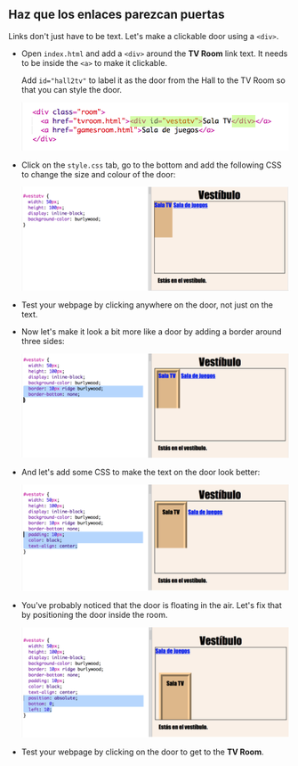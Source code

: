 ## Haz que los enlaces parezcan puertas

Links don't just have to be text. Let's make a clickable door using a `<div>`.

+ Open `index.html` and add a `<div>` around the **TV Room** link text. It needs to be inside the `<a>` to make it clickable.
    
    Add `id="hall2tv"` to label it as the door from the Hall to the TV Room so that you can style the door.
    
    ![captura de pantalla](images/rooms-tvroom-div.png)

+ Click on the `style.css` tab, go to the bottom and add the following CSS to change the size and colour of the door:
    
    ![captura de pantalla](images/rooms-door-css1.png)

+ Test your webpage by clicking anywhere on the door, not just on the text.

+ Now let's make it look a bit more like a door by adding a border around three sides:
    
    ![screenshot](images/rooms-door-css2.png)

+ And let's add some CSS to make the text on the door look better:
    
    ![screenshot](images/rooms-door-css3.png)

+ You've probably noticed that the door is floating in the air. Let's fix that by positioning the door inside the room.
    
    ![captura de pantalla](images/rooms-door-position.png)

+ Test your webpage by clicking on the door to get to the **TV Room**.